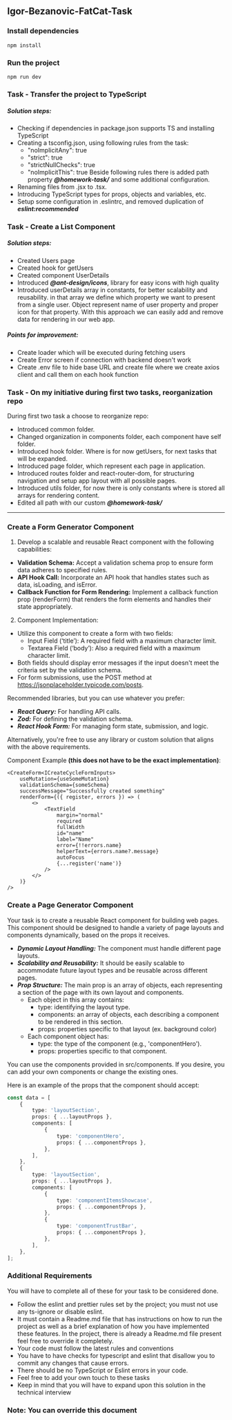 ## Igor-Bezanovic-FatCat-Task

### Install dependencies

`npm install`

### Run the project

`npm run dev`

### Task - Transfer the project to TypeScript

##### Solution steps:

-   Checking if dependencies in package.json supports TS and installing TypeScript
-   Creating a tsconfig.json, using following rules from the task:
    -   "noImplicitAny": true
    -   "strict": true
    -   "strictNullChecks": true
    -   "noImplicitThis": true
        Beside following rules there is added path property **_@homework-task/_** and some additional configuration.
-   Renaming files from .jsx to .tsx.
-   Introducing TypeScript types for props, objects and variables, etc.
-   Setup some configuration in .eslintrc, and removed duplication of **_eslint:recommended_**

### Task - Create a List Component

##### Solution steps:

-   Created Users page
-   Created hook for getUsers
-   Created component UserDetails
-   Introduced **_@ant-design/icons_**, library for easy icons with high quality
-   Introduced userDetails array in constants, for better scalability and reusability.
    in that array we define which property we want to present from a single user. Object represent name
    of user property and proper icon for that property. With this approach we can easily add and remove
    data for rendering in our web app.

##### Points for improvement:

-   Create loader which will be executed during fetching users
-   Create Error screen if connection with backend doesn't work
-   Create .env file to hide base URL and create file where we create axios client and call them on each hook function

### Task - On my initiative during first two tasks, reorganization repo

During first two task a choose to reorganize repo:

-   Introduced common folder.
-   Changed organization in components folder, each component have self folder.
-   Introduced hook folder. Where is for now getUsers, for next tasks that will be expanded.
-   Introduced page folder, which represent each page in application.
-   Introduced routes folder and react-router-dom, for structuring navigation and setup app layout with all possible pages.
-   Introduced utils folder, for now there is only constants where is stored all arrays for rendering content.
-   Edited all path with our custom **_@homework-task/_**

---

### Create a Form Generator Component

1. Develop a scalable and reusable React component with the
   following capabilities:

-   **Validation Schema:** Accept a validation schema prop to ensure form data adheres to specified rules.
-   **API Hook Call:** Incorporate an API hook that handles states such as data, isLoading, and isError.
-   **Callback Function for Form Rendering:** Implement a callback function prop (renderForm) that renders the form elements and handles their state appropriately.

2. Component Implementation:

-   Utilize this component to create a form with two fields:
    -   Input Field (‘title’): A required field with a maximum character limit.
    -   Textarea Field (‘body’): Also a required field with a maximum character limit.
-   Both fields should display error messages if the input doesn't meet the criteria set by the validation schema.
-   For form submissions, use the POST method at https://jsonplaceholder.typicode.com/posts.

Recommended libraries, but you can use whatever you prefer:

-   **_React Query:_** For handling API calls.
-   **_Zod:_** For defining the validation schema.
-   **_React Hook Form:_** For managing form state, submission, and logic.

Alternatively, you're free to use any library or custom solution that aligns with the above requirements.

Component Example **(this does not have to be the exact implementation)**:

```tsx
<CreateForm<ICreateCycleFormInputs>
    useMutation={useSomeMutation}
    validationSchema={someSchema}
    successMessage="Successfully created something"
    renderForm={({ register, errors }) => (
        <>
            <TextField
                margin="normal"
                required
                fullWidth
                id="name"
                label="Name"
                error={!!errors.name}
                helperText={errors.name?.message}
                autoFocus
                {...register('name')}
            />
        </>
    )}
/>
```

### Create a Page Generator Component

Your task is to create a reusable React component for
building web pages. This component should be designed
to handle a variety of page layouts and components
dynamically, based on the props it receives.

-   **_Dynamic Layout Handling:_** The component must handle different page layouts.
-   **_Scalability and Reusability:_** It should be easily scalable to accommodate future layout types and be reusable across different pages.
-   **_Prop Structure:_** The main prop is an array of objects, each representing a section of the page with its own layout and components.
    -   Each object in this array contains:
        -   type: identifying the layout type.
        -   components: an array of objects, each describing a component to be rendered in this section.
        -   props: properties specific to that layout (ex. background color)
    -   Each component object has:
        -   type: the type of the component (e.g., 'componentHero').
        -   props: properties specific to that component.

You can use the components provided in src/components. If you desire, you can
add your own components or change the existing ones.

Here is an example of the props that the component should accept:

```ts
const data = [
    {
        type: 'layoutSection',
        props: { ...layoutProps },
        components: [
            {
                type: 'componentHero',
                props: { ...componentProps },
            },
        ],
    },
    {
        type: 'layoutSection',
        props: { ...layoutProps },
        components: [
            {
                type: 'componentItemsShowcase',
                props: { ...componentProps },
            },
            {
                type: 'componentTrustBar',
                props: { ...componentProps },
            },
        ],
    },
];
```

### Additional Requirements

You will have to complete all of these for your task to be considered done.

-   Follow the eslint and prettier rules set by the project; you must not use any ts-ignore or disable eslint.
-   It must contain a Readme.md file that has instructions on how to run the project as well as a brief explanation of how you have implemented these features. In the project, there is already a Readme.md file present feel free to override it completely.
-   Your code must follow the latest rules and conventions
-   You have to have checks for typescript and eslint that disallow you to commit any changes that cause errors.
-   There should be no TypeScript or Eslint errors in your code.
-   Feel free to add your own touch to these tasks
-   Keep in mind that you will have to expand upon this solution in the technical interview

### Note: You can override this document

